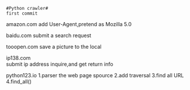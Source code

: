 	#Python crawler#
	first commit

   amazon.com
	add User-Agent,pretend as Mozilla 5.0
	
   baidu.com
    submit a search request

   tooopen.com
    save a picture to the local

   ip138.com	
    submit ip address inquire,and get return info

   python123.io
    1.parser the web page spource
    2.add traversal
    3.find all URL
    4.find_all()